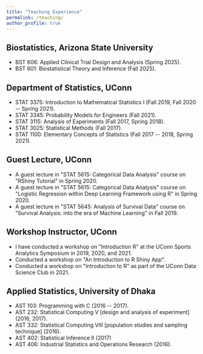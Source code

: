 ```yaml
---
title: "Teaching Experience"
permalink: /teaching/
author_profile: true
---
```


## Biostatistics, Arizona State University
* BST 606: Applied Clinical Trial Design and Analysis (Spring 2025).
* BST 601: Biostatistical Theory and Inference (Fall 2025).
 
## Department of Statistics, UConn
* STAT 3375: Introduction to Mathematical Statistics I (Fall 2019, Fall 2020 -- Spring 2021).
* STAT 3345: Probability Models for Engineers (Fall 2021). 
* STAT 3115: Analysis of Experiments (Fall 2017, Spring 2018).
* STAT 3025: Statistical Methods (Fall 2017).
* STAT 1100: Elementary Concepts of Statistics (Fall 2017 -- 2018, Spring 2021).

## Guest Lecture, UConn
* A guest lecture in "STAT 5615: Categorical Data Analysis" course on "RShiny Tutorial" in Spring 2020. 
* A guest lecture in "STAT 5615: Categorical Data Analysis" course on 
"Logistic Regression within Deep Learning Framework using R" in Spring 2020.
* A guest lecture in "STAT 5645: Analysis of Survival Data" course on "Survival Analysis: into the era of Machine Learning" in Fall 2019.
  
## Workshop Instructor, UConn
* I have conducted a workshop on "Introduction R" at the UConn Sports Analytics Symposium in 2019, 2020, and 2021. 
* Conducted a workshop on "An Introduction to R Shiny App". <!--, organized by ISRT, University of Dhaka, on April 9, 2021.-->
* Conducted a workshop on "Introduction to R" as part of the UConn Data Science Club in 2021.

## Applied Statistics, University of Dhaka
* AST 103: Programming with C (2016 -- 2017).
* AST 232: Statistical Computing V [design and analysis of experiment] (2016, 2017).
* AST 332: Statistical Computing VIII [population studies and sampling technique] (2016).
* AST 402: Statistical Inference II (2017)
* AST 406: Industrial Statistics and Operations Research (2016).


